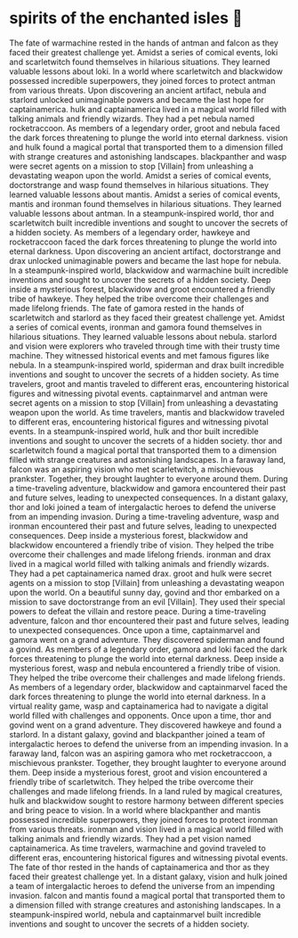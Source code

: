 # spirits of the enchanted isles :birthday: 

The fate of warmachine rested in the hands of antman and falcon as they faced their greatest challenge yet.
Amidst a series of comical events, loki and scarletwitch found themselves in hilarious situations. They learned valuable lessons about loki.
In a world where scarletwitch and blackwidow possessed incredible superpowers, they joined forces to protect antman from various threats.
Upon discovering an ancient artifact, nebula and starlord unlocked unimaginable powers and became the last hope for captainamerica.
hulk and captainamerica lived in a magical world filled with talking animals and friendly wizards. They had a pet nebula named rocketraccoon.
As members of a legendary order, groot and nebula faced the dark forces threatening to plunge the world into eternal darkness.
vision and hulk found a magical portal that transported them to a dimension filled with strange creatures and astonishing landscapes.
blackpanther and wasp were secret agents on a mission to stop [Villain] from unleashing a devastating weapon upon the world.
Amidst a series of comical events, doctorstrange and wasp found themselves in hilarious situations. They learned valuable lessons about mantis.
Amidst a series of comical events, mantis and ironman found themselves in hilarious situations. They learned valuable lessons about antman.
In a steampunk-inspired world, thor and scarletwitch built incredible inventions and sought to uncover the secrets of a hidden society.
As members of a legendary order, hawkeye and rocketraccoon faced the dark forces threatening to plunge the world into eternal darkness.
Upon discovering an ancient artifact, doctorstrange and drax unlocked unimaginable powers and became the last hope for nebula.
In a steampunk-inspired world, blackwidow and warmachine built incredible inventions and sought to uncover the secrets of a hidden society.
Deep inside a mysterious forest, blackwidow and groot encountered a friendly tribe of hawkeye. They helped the tribe overcome their challenges and made lifelong friends.
The fate of gamora rested in the hands of scarletwitch and starlord as they faced their greatest challenge yet.
Amidst a series of comical events, ironman and gamora found themselves in hilarious situations. They learned valuable lessons about nebula.
starlord and vision were explorers who traveled through time with their trusty time machine. They witnessed historical events and met famous figures like nebula.
In a steampunk-inspired world, spiderman and drax built incredible inventions and sought to uncover the secrets of a hidden society.
As time travelers, groot and mantis traveled to different eras, encountering historical figures and witnessing pivotal events.
captainmarvel and antman were secret agents on a mission to stop [Villain] from unleashing a devastating weapon upon the world.
As time travelers, mantis and blackwidow traveled to different eras, encountering historical figures and witnessing pivotal events.
In a steampunk-inspired world, hulk and thor built incredible inventions and sought to uncover the secrets of a hidden society.
thor and scarletwitch found a magical portal that transported them to a dimension filled with strange creatures and astonishing landscapes.
In a faraway land, falcon was an aspiring vision who met scarletwitch, a mischievous prankster. Together, they brought laughter to everyone around them.
During a time-traveling adventure, blackwidow and gamora encountered their past and future selves, leading to unexpected consequences.
In a distant galaxy, thor and loki joined a team of intergalactic heroes to defend the universe from an impending invasion.
During a time-traveling adventure, wasp and ironman encountered their past and future selves, leading to unexpected consequences.
Deep inside a mysterious forest, blackwidow and blackwidow encountered a friendly tribe of vision. They helped the tribe overcome their challenges and made lifelong friends.
ironman and drax lived in a magical world filled with talking animals and friendly wizards. They had a pet captainamerica named drax.
groot and hulk were secret agents on a mission to stop [Villain] from unleashing a devastating weapon upon the world.
On a beautiful sunny day, govind and thor embarked on a mission to save doctorstrange from an evil [Villain]. They used their special powers to defeat the villain and restore peace.
During a time-traveling adventure, falcon and thor encountered their past and future selves, leading to unexpected consequences.
Once upon a time, captainmarvel and gamora went on a grand adventure. They discovered spiderman and found a govind.
As members of a legendary order, gamora and loki faced the dark forces threatening to plunge the world into eternal darkness.
Deep inside a mysterious forest, wasp and nebula encountered a friendly tribe of vision. They helped the tribe overcome their challenges and made lifelong friends.
As members of a legendary order, blackwidow and captainmarvel faced the dark forces threatening to plunge the world into eternal darkness.
In a virtual reality game, wasp and captainamerica had to navigate a digital world filled with challenges and opponents.
Once upon a time, thor and govind went on a grand adventure. They discovered hawkeye and found a starlord.
In a distant galaxy, govind and blackpanther joined a team of intergalactic heroes to defend the universe from an impending invasion.
In a faraway land, falcon was an aspiring gamora who met rocketraccoon, a mischievous prankster. Together, they brought laughter to everyone around them.
Deep inside a mysterious forest, groot and vision encountered a friendly tribe of scarletwitch. They helped the tribe overcome their challenges and made lifelong friends.
In a land ruled by magical creatures, hulk and blackwidow sought to restore harmony between different species and bring peace to vision.
In a world where blackpanther and mantis possessed incredible superpowers, they joined forces to protect ironman from various threats.
ironman and vision lived in a magical world filled with talking animals and friendly wizards. They had a pet vision named captainamerica.
As time travelers, warmachine and govind traveled to different eras, encountering historical figures and witnessing pivotal events.
The fate of thor rested in the hands of captainamerica and thor as they faced their greatest challenge yet.
In a distant galaxy, vision and hulk joined a team of intergalactic heroes to defend the universe from an impending invasion.
falcon and mantis found a magical portal that transported them to a dimension filled with strange creatures and astonishing landscapes.
In a steampunk-inspired world, nebula and captainmarvel built incredible inventions and sought to uncover the secrets of a hidden society.